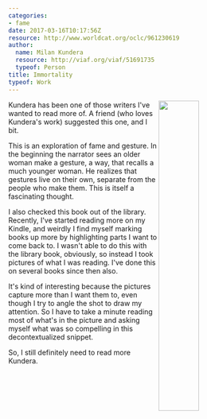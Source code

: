 ```yaml
---
categories:
- fame
date: 2017-03-16T10:17:56Z
resource: http://www.worldcat.org/oclc/961230619
author:
  name: Milan Kundera
  resource: http://viaf.org/viaf/51691735
  typeof: Person
title: Immortality
typeof: Work
---
```


<img src="../IMG_20160503_215024.jpg" width="40%" style="float: right;">

Kundera has been one of those writers I've wanted to read more of. A friend (who loves Kundera's work) suggested this one, and I bit.

This is an exploration of fame and gesture. In the beginning the narrator sees an older woman make a gesture, a way, that recalls a much younger woman. He realizes that gestures live on their own, separate from the people who make them. This is itself a fascinating thought. 

I also checked this book out of the library. Recently, I've started reading more on my Kindle, and weirdly I find myself marking books up more by highlighting parts I want to come back to. I wasn't able to do this with the library book, obviously, so instead I took pictures of what I was reading. I've done this on several books since then also.

It's kind of interesting because the pictures capture more than I want them to, even though I try to angle the shot to draw my attention. So I have to take a minute reading most of what's in the picture and asking myself what was so compelling in this decontextualized snippet.

So, I still definitely need to read more Kundera.